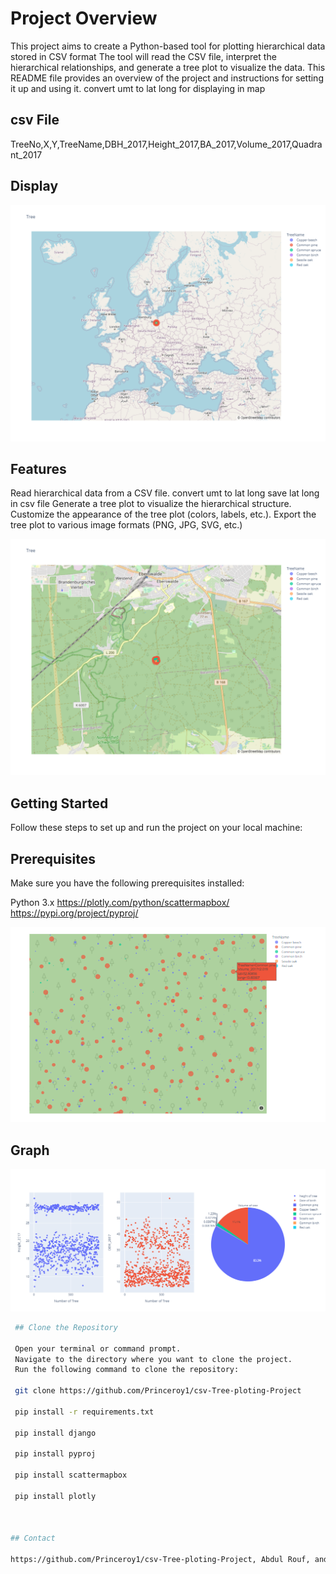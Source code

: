 # Project Overview

This project aims to create a Python-based tool for plotting hierarchical data stored in CSV format The tool will read the CSV file,
interpret the hierarchical relationships, and generate a tree plot to visualize the data. This README file provides an overview of the project and instructions for setting it up and using it.
convert umt to lat long for displaying in map
## csv File
 TreeNo,X,Y,TreeName,DBH_2017,Height_2017,BA_2017,Volume_2017,Quadrant_2017
 
 ## Display 
 
 ![plot1](img/newplot1.png)

## Features
 Read hierarchical data from a CSV file.
 convert umt to lat long
 save lat long in csv file
 Generate a tree plot to visualize the hierarchical structure.
 Customize the appearance of the tree plot (colors, labels, etc.).
 Export the tree plot to various image formats (PNG, JPG, SVG, etc.)

 
 ![plot1](img/newplot2.png)
## Getting Started
Follow these steps to set up and run the project on your local machine:

## Prerequisites
 Make sure you have the following prerequisites installed:

 Python 3.x
 https://plotly.com/python/scattermapbox/
 https://pypi.org/project/pyproj/

![plot1](img/newplot3.png)


## Graph
 ![plot1](img/graph.png)



 
 ```bash
  ## Clone the Repository

  Open your terminal or command prompt.
  Navigate to the directory where you want to clone the project.
  Run the following command to clone the repository:

  git clone https://github.com/Princeroy1/csv-Tree-ploting-Project

  pip install -r requirements.txt

  pip install django

  pip install pyproj

  pip install scattermapbox

  pip install plotly



## Contact

 https://github.com/Princeroy1/csv-Tree-ploting-Project, Abdul Rouf, and abdulrouf8010@gmail.com

 
 
